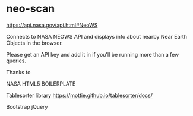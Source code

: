 # neo-scan

https://api.nasa.gov/api.html#NeoWS

Connects to NASA NEOWS API and displays info about nearby 
Near Earth Objects in the browser.

Please get an API key and add it in if you'll be
running more than a few queries.

Thanks to

NASA
HTML5 BOILERPLATE

Tablesorter library
https://mottie.github.io/tablesorter/docs/

Bootstrap
jQuery